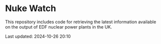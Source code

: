 # Nuke Watch

This repository includes code for retrieving the latest information available on the output of EDF nuclear power plants in the UK.

Last updated: 2024-10-26 20:10